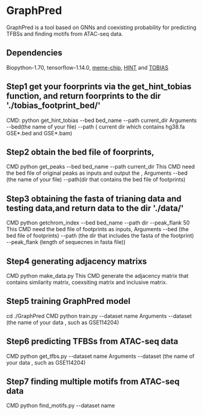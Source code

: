 # GraphPred
 GraphPred is a tool based on GNNs and coexisting probability for predicting TFBSs and finding motifs from ATAC-seq data.
 
## Dependencies
Biopython-1.70, tensorflow-1.14.0, [meme-chip](https://meme-suite.org/meme/tools/meme-chip), [HINT](https://www.regulatory-genomics.org/hint/introduction/) and [TOBIAS](https://github.com/loosolab/TOBIAS)

## Step1 get your foorprints via the get_hint_tobias function, and return foorprints to the dir './tobias_footprint_bed/'
CMD: python get_hint_tobias --bed bed_name --path current_dir
Arguments --bed(the name of your file) --path ( current dir which contains hg38.fa GSE*.bed  and GSE*.bam)
## Step2 obtain the bed file of foorprints,
CMD python get_peaks --bed bed_name --path current_dir
This CMD need the bed file of original peaks as inputs and output the ,
Arguments --bed (the name of your file) --path(dir that contains the bed file of footprints)
## Step3 obtaining the fasta of trianing data and testing data,and return data to the dir './data/'
CMD python getchrom_index --bed bed_name --path dir --peak_flank 50
This CMD need the bed file of footprints as inputs,
Arguments --bed (the bed file of footprints) --path  (the dir  that includes the fasta of the footprint) --peak_flank (length of sequecnes in fasta file))
## Step4 generating adjacency matrixs
CMD python make_data.py
This CMD generate the adjacency matrix that contains similarity matrix, coexsiting matrix and inclusive matrix.
## Step5 training GraphPred model
cd ./GraphPred
CMD python train.py --dataset name
Arguments --dataset (the name of your data , such as GSE114204)
## Step6 predicting TFBSs from ATAC-seq data
CMD python get_tfbs.py --dataset name 
Arguments --dataset (the name of your data , such as GSE114204)
## Step7 finding multiple motifs from ATAC-seq data
CMD python find_motifs.py --dataset name
